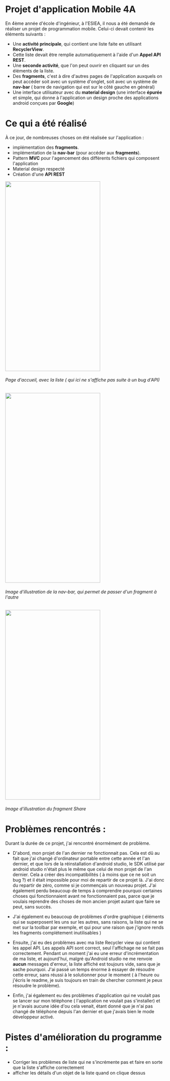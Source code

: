 # Projet d'application Mobile 4A

En 4ème année d'école d'ingénieur, à l'ESIEA, il nous a été demandé de réaliser un projet de programmation mobile. Celui-ci devait contenir les éléments suivants : 
  * Une **activité principale**, qui contient une liste faite en utilisant **RecyclerView**. 
  * Cette liste devait être remplie automatiquement à l'aide d'un **Appel API REST**.
  * Une **seconde activité**, que l'on peut ouvrir en cliquant sur un des éléments de la liste.  
  * Des **fragments**, c'est à dire d'autres pages de l'application auxquels on peut accéder soit avec un système d'onglet, soit avec un système de **nav-bar** ( barre de navigation qui est sur le côté gauche en général)
  * Une interface utilisateur avec du **material design** (une interface **épurée** et simple, qui donne à l'application un design proche des applications android conçues par **Google**)
  
  # Ce qui a été réalisé 
  
À ce jour, de nombreuses choses on été réalisée sur l'application :
  * implémentation des **fragments**.
  * implémentation de la **nav-bar** (pour accéder aux **fragments**).
  * Pattern **MVC** pour l'agencement des différents fichiers qui composent l'application
  * Material design respecté
  * Création d'une **API REST**
  
<img src="https://user-images.githubusercontent.com/46956233/70865030-fbc81b80-1f58-11ea-960f-466c1aae7785.png" width="300" height="600">

###### Page d'accueil, avec la liste ( qui ici ne s'affiche pas suite à un bug d'API)



<img src="https://user-images.githubusercontent.com/46956233/70865566-582e3980-1f5f-11ea-8814-34bf206fa94f.png" width="300" height="600">

###### Image d'illustration de la nav-bar, qui permet de passer d'un fragment à l'autre

<img src="https://user-images.githubusercontent.com/46956233/70865586-8a3f9b80-1f5f-11ea-948e-23c3fcc6085d.png" width="300" height="600">

###### Image d'illustration du fragment Share

# Problèmes rencontrés : 
Durant la durée de ce projet, j'ai rencontré énormément de problème.
 * D'abord, mon projet de l'an dernier ne fonctionnait pas. Cela est dû au fait que j'ai changé d'ordinateur portable entre cette année et l'an dernier, et que lors de la réinstallation d'android studio, le SDK utilisé par android studio n'était plus le même que celui de mon projet de l'an dernier. Cela a créer des incompatibilités ( à moins que ce ne soit un bug ?) et il était impossible pour moi de repartir de ce projet là. J'ai donc du repartir de zéro, comme si je commençais un nouveau projet. J'ai également perdu beaucoup de temps à comprendre pourquoi certaines choses qui fonctionnaient avant ne fonctionnaient pas, parce que je voulais reprendre des choses de mon ancien projet autant que faire se peut, sans succès.
 
 * J'ai également eu beaucoup de problèmes d'ordre graphique ( éléments qui se superposent les uns sur les autres, sans raisons, la liste qui ne se met sur la toolbar par exemple, et qui pour une raison que j'ignore rends les fragments complétement inutilisables ) 
 
 * Ensuite, j'ai eu des problèmes avec ma liste Recycler view qui contient les appel API. Les appels API sont correct, seul l'affichage ne se fait pas correctement. Pendant un moment j'ai eu une erreur d'incrémentation de ma liste, et aujourd'hui, malgré qu'Android studio ne me renvoie **aucun** messages d'erreur, la liste affiché est toujours vide, sans que je sache pourquoi. J'ai passé un temps énorme à essayer de résoudre cette erreur, sans réussi à le solutionner pour le moment ( à l'heure ou j'écris le readme, je suis toujours en train de chercher comment je peux résoudre le problème).

* Enfin, j'ai également eu des problèmes d'application qui ne voulait pas se lancer sur mon téléphone ( l'application ne voulait pas s'installer) et je n'avais aucune idée d'ou cela venait, étant donné que je n'ai pas changé de téléphone depuis l'an dernier et que j'avais bien le mode développeur activé. 

# Pistes d'amélioration du programme : 
* Corriger les problèmes de liste qui ne s'incrémente pas et faire en sorte que la liste s'affiche correctement
* afficher les détails d'un objet de la liste quand on clique dessus

